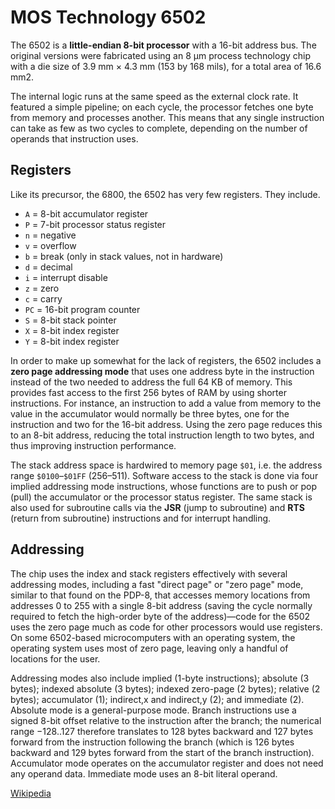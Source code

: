# MOS Technology 6502

The 6502 is a **little-endian 8-bit processor** with a 16-bit address bus. The original versions were fabricated using an 8 µm process technology chip with a die size of 3.9 mm × 4.3 mm (153 by 168 mils), for a total area of 16.6 mm2.

The internal logic runs at the same speed as the external clock rate. It featured a simple pipeline; on each cycle, the processor fetches one byte from memory and processes another. This means that any single instruction can take as few as two cycles to complete, depending on the number of operands that instruction uses.

## Registers

Like its precursor, the 6800, the 6502 has very few registers. They include.

- `A` = 8-bit accumulator register
- `P` = 7-bit processor status register
- `n` = negative
- `v` = overflow
- `b` = break (only in stack values, not in hardware)
- `d` = decimal
- `i` = interrupt disable
- `z` = zero
- `c` = carry
- `PC` = 16-bit program counter
- `S` = 8-bit stack pointer
- `X` = 8-bit index register
- `Y` = 8-bit index register

In order to make up somewhat for the lack of registers, the 6502 includes a **zero page addressing mode** that uses one address byte in the instruction instead of the two needed to address the full 64 KB of memory. This provides fast access to the first 256 bytes of RAM by using shorter instructions. For instance, an instruction to add a value from memory to the value in the accumulator would normally be three bytes, one for the instruction and two for the 16-bit address. Using the zero page reduces this to an 8-bit address, reducing the total instruction length to two bytes, and thus improving instruction performance.

The stack address space is hardwired to memory page `$01`, i.e. the address range `$0100`–`$01FF` (256–511). Software access to the stack is done via four implied addressing mode instructions, whose functions are to push or pop (pull) the accumulator or the processor status register. The same stack is also used for subroutine calls via the **JSR** (jump to subroutine) and **RTS** (return from subroutine) instructions and for interrupt handling.

## Addressing
The chip uses the index and stack registers effectively with several addressing modes, including a fast "direct page" or "zero page" mode, similar to that found on the PDP-8, that accesses memory locations from addresses 0 to 255 with a single 8-bit address (saving the cycle normally required to fetch the high-order byte of the address)—code for the 6502 uses the zero page much as code for other processors would use registers. On some 6502-based microcomputers with an operating system, the operating system uses most of zero page, leaving only a handful of locations for the user.

Addressing modes also include implied (1-byte instructions); absolute (3 bytes); indexed absolute (3 bytes); indexed zero-page (2 bytes); relative (2 bytes); accumulator (1); indirect,x and indirect,y (2); and immediate (2). Absolute mode is a general-purpose mode. Branch instructions use a signed 8-bit offset relative to the instruction after the branch; the numerical range −128..127 therefore translates to 128 bytes backward and 127 bytes forward from the instruction following the branch (which is 126 bytes backward and 129 bytes forward from the start of the branch instruction). Accumulator mode operates on the accumulator register and does not need any operand data. Immediate mode uses an 8-bit literal operand.

[Wikipedia](https://en.wikipedia.org/wiki/MOS_Technology_6502)